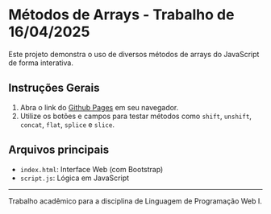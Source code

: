 # Métodos de Arrays - Trabalho de 16/04/2025

Este projeto demonstra o uso de diversos métodos de arrays do JavaScript de forma interativa.

## Instruções Gerais

1. Abra o link do [Github Pages](https://murs77r.github.io/LingProgWeb-Atividade-1S25.Faculdade/) em seu navegador.
2. Utilize os botões e campos para testar métodos como `shift`, `unshift`, `concat`, `flat`, `splice` e `slice`.

## Arquivos principais
- `index.html`: Interface Web (com Bootstrap)
- `script.js`: Lógica em JavaScript

---
Trabalho acadêmico para a disciplina de Linguagem de Programação Web I.